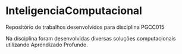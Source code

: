 # InteligenciaComputacional
Repositório de trabalhos desenvolvidos para disciplina PGCC015

Na disciplina foram desenvolvidas diversas soluções computacionais utilizando Aprendizado Profundo.

